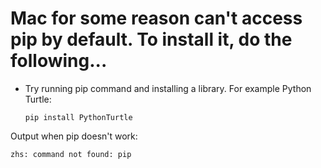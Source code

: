 <h1>Mac for some reason can't access pip by default. To install it, do the following...</h1>

+ Try running pip command and installing a library. For example Python Turtle:

      pip install PythonTurtle
      
Output when pip doesn't work: 

    zhs: command not found: pip
